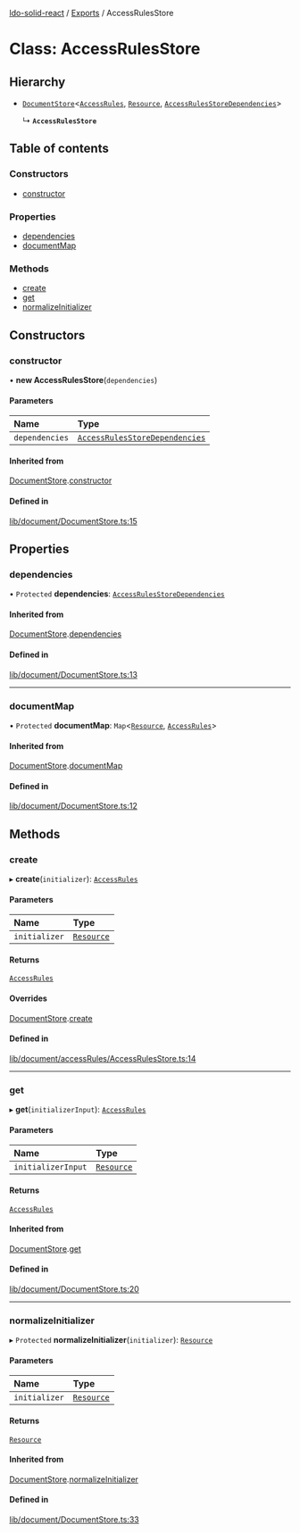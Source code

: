 [ldo-solid-react](../README.md) / [Exports](../modules.md) / AccessRulesStore

# Class: AccessRulesStore

## Hierarchy

- [`DocumentStore`](DocumentStore.md)<[`AccessRules`](AccessRules.md), [`Resource`](Resource.md), [`AccessRulesStoreDependencies`](../interfaces/AccessRulesStoreDependencies.md)\>

  ↳ **`AccessRulesStore`**

## Table of contents

### Constructors

- [constructor](AccessRulesStore.md#constructor)

### Properties

- [dependencies](AccessRulesStore.md#dependencies)
- [documentMap](AccessRulesStore.md#documentmap)

### Methods

- [create](AccessRulesStore.md#create)
- [get](AccessRulesStore.md#get)
- [normalizeInitializer](AccessRulesStore.md#normalizeinitializer)

## Constructors

### constructor

• **new AccessRulesStore**(`dependencies`)

#### Parameters

| Name | Type |
| :------ | :------ |
| `dependencies` | [`AccessRulesStoreDependencies`](../interfaces/AccessRulesStoreDependencies.md) |

#### Inherited from

[DocumentStore](DocumentStore.md).[constructor](DocumentStore.md#constructor)

#### Defined in

[lib/document/DocumentStore.ts:15](https://github.com/o-development/ldo-solid-react/blob/2b81d9a/lib/document/DocumentStore.ts#L15)

## Properties

### dependencies

• `Protected` **dependencies**: [`AccessRulesStoreDependencies`](../interfaces/AccessRulesStoreDependencies.md)

#### Inherited from

[DocumentStore](DocumentStore.md).[dependencies](DocumentStore.md#dependencies)

#### Defined in

[lib/document/DocumentStore.ts:13](https://github.com/o-development/ldo-solid-react/blob/2b81d9a/lib/document/DocumentStore.ts#L13)

___

### documentMap

• `Protected` **documentMap**: `Map`<[`Resource`](Resource.md), [`AccessRules`](AccessRules.md)\>

#### Inherited from

[DocumentStore](DocumentStore.md).[documentMap](DocumentStore.md#documentmap)

#### Defined in

[lib/document/DocumentStore.ts:12](https://github.com/o-development/ldo-solid-react/blob/2b81d9a/lib/document/DocumentStore.ts#L12)

## Methods

### create

▸ **create**(`initializer`): [`AccessRules`](AccessRules.md)

#### Parameters

| Name | Type |
| :------ | :------ |
| `initializer` | [`Resource`](Resource.md) |

#### Returns

[`AccessRules`](AccessRules.md)

#### Overrides

[DocumentStore](DocumentStore.md).[create](DocumentStore.md#create)

#### Defined in

[lib/document/accessRules/AccessRulesStore.ts:14](https://github.com/o-development/ldo-solid-react/blob/2b81d9a/lib/document/accessRules/AccessRulesStore.ts#L14)

___

### get

▸ **get**(`initializerInput`): [`AccessRules`](AccessRules.md)

#### Parameters

| Name | Type |
| :------ | :------ |
| `initializerInput` | [`Resource`](Resource.md) |

#### Returns

[`AccessRules`](AccessRules.md)

#### Inherited from

[DocumentStore](DocumentStore.md).[get](DocumentStore.md#get)

#### Defined in

[lib/document/DocumentStore.ts:20](https://github.com/o-development/ldo-solid-react/blob/2b81d9a/lib/document/DocumentStore.ts#L20)

___

### normalizeInitializer

▸ `Protected` **normalizeInitializer**(`initializer`): [`Resource`](Resource.md)

#### Parameters

| Name | Type |
| :------ | :------ |
| `initializer` | [`Resource`](Resource.md) |

#### Returns

[`Resource`](Resource.md)

#### Inherited from

[DocumentStore](DocumentStore.md).[normalizeInitializer](DocumentStore.md#normalizeinitializer)

#### Defined in

[lib/document/DocumentStore.ts:33](https://github.com/o-development/ldo-solid-react/blob/2b81d9a/lib/document/DocumentStore.ts#L33)
